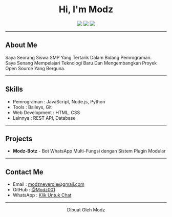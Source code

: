 <h1 align="center">Hi, I'm Modz</h1>
<p align="center">
  <img src="https://img.shields.io/badge/Status-Open%20To%20Work-green?style=flat-square" />
  <img src="https://img.shields.io/badge/Location-Tangerang%2C%20Indonesia-blue?style=flat-square" />
  <img src="https://img.shields.io/badge/Tech-JavaScript%20%7C%20Node.js-yellow?style=flat-square&logo=javascript" />
</p>

---

## About Me

Saya Seorang Siswa SMP Yang Tertarik Dalam Bidang Pemrograman.  
Saya Senang Mempelajari Teknologi Baru Dan Mengembangkan Proyek Open Source Yang Berguna.

---

## Skills

- Pemrograman : JavaScript, Node.js, Python
- Tools : Baileys, Git 
- Web Development : HTML, CSS  
- Lainnya : REST API, Database  

---

## Projects

- **Modz-Botz** - Bot WhatsApp Multi-Fungsi dengan Sistem Plugin Modular  
---

## Contact Me

- Email : modzneverdie@gmail.com 
- GitHub : [@Modz001](https://github.com/username)
- WhatsApp : [Klik Untuk Chat](https://wa.me/6283163234218)  

---

<p align="center">
  Dibuat Oleh Modz
</p>
